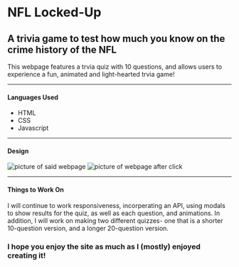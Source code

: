 # NFL Locked-Up

## A trivia game to test how much you know on the crime history of the NFL

This webpage features a trvia quiz with 10 questions, and allows users to experience a fun, animated and light-hearted trvia game!

---------------------------------

#### Languages Used
- HTML
- CSS
- Javascript
----------------------------------

#### Design

![picture of said webpage](screenshot1.png)
![picture of webpage after click](screenshot2.png)

-------------------------------------

#### Things to Work On
I will continue to work responsiveness, incorperating an API, using modals to show results for the quiz, as well as each question, and animations. In addition, I will work on making two different quizzes- one that is a shorter 10-question version, and a longer 20-question version. 

### I hope you enjoy the site as much as I (mostly) enjoyed creating it!